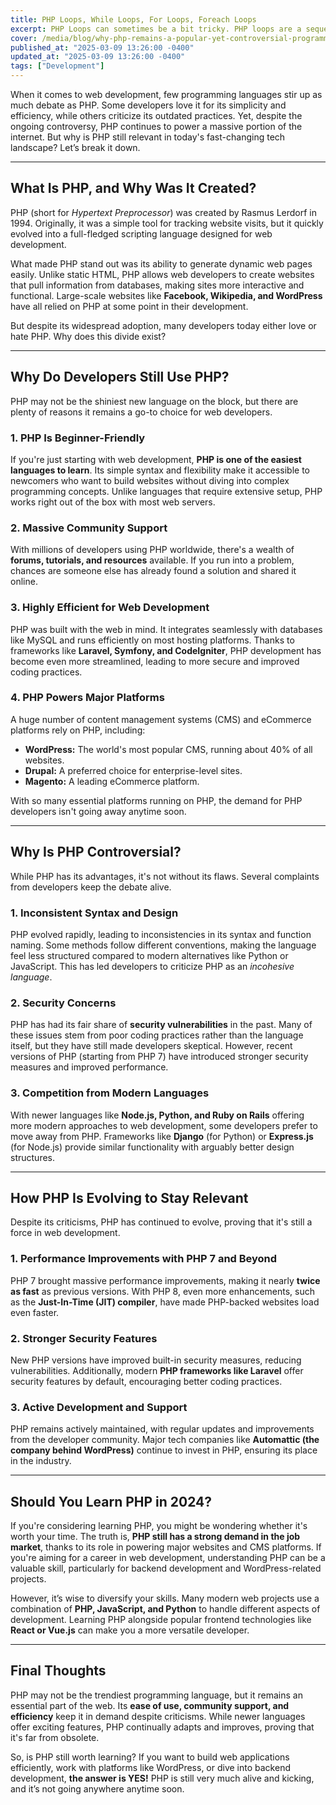 ```yaml
---
title: PHP Loops, While Loops, For Loops, Foreach Loops
excerpt: PHP Loops can sometimes be a bit tricky. PHP loops are a sequence of statements which are specified once but may be carried out several times in succession.
cover: /media/blog/why-php-remains-a-popular-yet-controversial-programming-language-today/cover.webp
published_at: "2025-03-09 13:26:00 -0400"
updated_at: "2025-03-09 13:26:00 -0400"
tags: ["Development"]
---
```


When it comes to web development, few programming languages stir up as much debate as PHP. Some developers love it for its simplicity and efficiency, while others criticize its outdated practices. Yet, despite the ongoing controversy, PHP continues to power a massive portion of the internet. But why is PHP still relevant in today's fast-changing tech landscape? Let’s break it down.

---

## What Is PHP, and Why Was It Created?
PHP (short for <em>Hypertext Preprocessor</em>) was created by Rasmus Lerdorf in 1994. Originally, it was a simple tool for tracking website visits, but it quickly evolved into a full-fledged scripting language designed for web development.

What made PHP stand out was its ability to generate dynamic web pages easily. Unlike static HTML, PHP allows web developers to create websites that pull information from databases, making sites more interactive and functional. Large-scale websites like <strong>Facebook, Wikipedia, and WordPress</strong> have all relied on PHP at some point in their development.

But despite its widespread adoption, many developers today either love or hate PHP. Why does this divide exist?

---

## Why Do Developers Still Use PHP?
PHP may not be the shiniest new language on the block, but there are plenty of reasons it remains a go-to choice for web developers.

### 1. <strong>PHP Is Beginner-Friendly</strong>
If you're just starting with web development, <strong>PHP is one of the easiest languages to learn</strong>. Its simple syntax and flexibility make it accessible to newcomers who want to build websites without diving into complex programming concepts. Unlike languages that require extensive setup, PHP works right out of the box with most web servers.

### 2. <strong>Massive Community Support</strong>
With millions of developers using PHP worldwide, there's a wealth of <strong>forums, tutorials, and resources</strong> available. If you run into a problem, chances are someone else has already found a solution and shared it online.

### 3. <strong>Highly Efficient for Web Development</strong>
PHP was built with the web in mind. It integrates seamlessly with databases like MySQL and runs efficiently on most hosting platforms. Thanks to frameworks like <strong>Laravel, Symfony, and CodeIgniter</strong>, PHP development has become even more streamlined, leading to more secure and improved coding practices.

### 4. <strong>PHP Powers Major Platforms</strong>
A huge number of content management systems (CMS) and eCommerce platforms rely on PHP, including:
<ul>
 	<li><strong>WordPress:</strong> The world's most popular CMS, running about 40% of all websites.</li>
 	<li><strong>Drupal:</strong> A preferred choice for enterprise-level sites.</li>
 	<li><strong>Magento:</strong> A leading eCommerce platform.</li>
</ul>
With so many essential platforms running on PHP, the demand for PHP developers isn't going away anytime soon.

---

## Why Is PHP Controversial?
While PHP has its advantages, it's not without its flaws. Several complaints from developers keep the debate alive.

### 1. <strong>Inconsistent Syntax and Design</strong>
PHP evolved rapidly, leading to inconsistencies in its syntax and function naming. Some methods follow different conventions, making the language feel less structured compared to modern alternatives like Python or JavaScript. This has led developers to criticize PHP as an <em>incohesive language</em>.

### 2. <strong>Security Concerns</strong>
PHP has had its fair share of <strong>security vulnerabilities</strong> in the past. Many of these issues stem from poor coding practices rather than the language itself, but they have still made developers skeptical. However, recent versions of PHP (starting from PHP 7) have introduced stronger security measures and improved performance.

### 3. <strong>Competition from Modern Languages</strong>
With newer languages like <strong>Node.js, Python, and Ruby on Rails</strong> offering more modern approaches to web development, some developers prefer to move away from PHP. Frameworks like <strong>Django</strong> (for Python) or <strong>Express.js</strong> (for Node.js) provide similar functionality with arguably better design structures.

---

## How PHP Is Evolving to Stay Relevant
Despite its criticisms, PHP has continued to evolve, proving that it's still a force in web development.

### 1. <strong>Performance Improvements with PHP 7 and Beyond</strong>
PHP 7 brought massive performance improvements, making it nearly <strong>twice as fast</strong> as previous versions. With PHP 8, even more enhancements, such as the <strong>Just-In-Time (JIT) compiler</strong>, have made PHP-backed websites load even faster.

### 2. <strong>Stronger Security Features</strong>
New PHP versions have improved built-in security measures, reducing vulnerabilities. Additionally, modern <strong>PHP frameworks like Laravel</strong> offer security features by default, encouraging better coding practices.

### 3. <strong>Active Development and Support</strong>
PHP remains actively maintained, with regular updates and improvements from the developer community. Major tech companies like <strong>Automattic (the company behind WordPress)</strong> continue to invest in PHP, ensuring its place in the industry.

---

## Should You Learn PHP in 2024?
If you're considering learning PHP, you might be wondering whether it's worth your time. The truth is, <strong>PHP still has a strong demand in the job market</strong>, thanks to its role in powering major websites and CMS platforms. If you're aiming for a career in web development, understanding PHP can be a valuable skill, particularly for backend development and WordPress-related projects.

However, it’s wise to diversify your skills. Many modern web projects use a combination of **PHP, JavaScript, and Python** to handle different aspects of development. Learning PHP alongside popular frontend technologies like **React or Vue.js** can make you a more versatile developer.

---

## Final Thoughts
PHP may not be the trendiest programming language, but it remains an essential part of the web. Its <strong>ease of use, community support, and efficiency</strong> keep it in demand despite criticisms. While newer languages offer exciting features, PHP continually adapts and improves, proving that it's far from obsolete.

So, is PHP still worth learning? If you want to build web applications efficiently, work with platforms like WordPress, or dive into backend development, <strong>the answer is YES!</strong> PHP is still very much alive and kicking, and it’s not going anywhere anytime soon.
